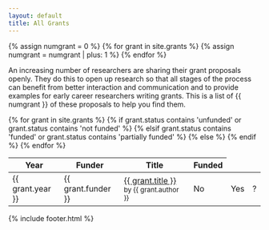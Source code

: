 ```yaml
---
layout: default
title: All Grants
---
```


{% assign numgrant = 0 %}
{% for grant in site.grants %}
  {% assign numgrant = numgrant | plus: 1 %}
{% endfor %}

An increasing number of researchers are sharing their grant proposals
openly. They do this to open up research so that all stages of the process can benefit from better interaction and communication and to provide examples for early career researchers writing grants. This is a list of {{ numgrant }} of these proposals to help you find them.


<table id='main_table'>
  <thead>
  <tr>
    <th>Year</th>
    <th>Funder</th>
    <th>Title</th>
    <th>Funded</th>
  </tr>
  </thead>

  <tbody>
{% for grant in site.grants %}
  <tr>
    <td>{{ grant.year }}</td>
	<td>{{ grant.funder }}</td>
	<td><a href="{{ grant.url }}">{{ grant.title }}</a> <small> by {{ grant.author }}</small></td>
	{% if grant.status contains 'unfunded' or grant.status contains 'not funded' %}
	  <td>No</td>
	{% elsif grant.status contains 'funded' or grant.status contains 'partially funded' %}
	  <td>Yes</td>
	{% else %}
	  <td>?</td>
	{% endif %}
  </tr>
{% endfor %}
  </tbody>
</table>

{% include footer.html %}
